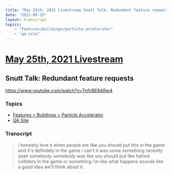 ```yaml
---
title: "May 25th, 2021 Livestream Snutt Talk: Redundant feature requests"
date: "2021-05-25"
layout: transcript
topics:
    - "features/buildings/particle-accelerator"
    - "qa-site"
---
```

# [May 25th, 2021 Livestream](../2021-05-25.md)
## Snutt Talk: Redundant feature requests
https://www.youtube.com/watch?v=TnfyBE6ARw4

### Topics
* [Features > Buildings > Particle Accelerator](../topics/features/buildings/particle-accelerator.md)
* [QA Site](../topics/qa-site.md)

### Transcript

> i honestly love it when people are like you should put this in the game and it's definitely in the game i can't it was some something recently yeah somebody somebody was like you should put like hatred colliders in the game or something i'm like what happens sounds like a good idea we'll think about it
